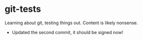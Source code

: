 # git-tests
Learning about git, testing things out. Content is likely nonsense.

* Updated the second commit, it should be signed now!
